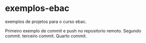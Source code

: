 # exemplos-ebac
exemplos de projetos para o curso ebac.

Primeiro exemplo de commit e push no repositorio remoto.
Segundo commit.
terceiro commit.
Quarto commit.
